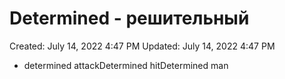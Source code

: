 # Determined - решительный

Created: July 14, 2022 4:47 PM
Updated: July 14, 2022 4:47 PM

- determined attackDetermined hitDetermined man